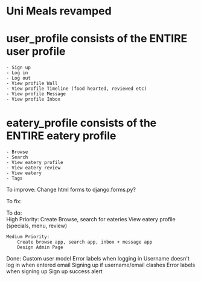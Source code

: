# Uni Meals revamped

# user_profile consists of the ENTIRE user profile
	- Sign up
	- Log in
	- Log out
	- View profile Wall
	- View profile Timeline (food hearted, reviewed etc)
	- View profile Message
	- View profile Inbox 
	
# eatery_profile consists of the ENTIRE eatery profile
	- Browse
	- Search
	- View eatery profile
	- View eatery review
	- View eatery
	- Tags

To improve:
	Change html forms to django.forms.py?

To fix:

To do:		
	High Priority:
		Create Browse, search for eateries
		View eatery profile (specials, menu, review)
	
	Medium Priority:
		Create browse app, search app, inbox + message app
		Design Admin Page	

Done:
	Custom user model
	Error labels when logging in
	Username doesn't log in when entered email
	Signing up if username/email clashes
	Error labels when signing up
	Sign up success alert